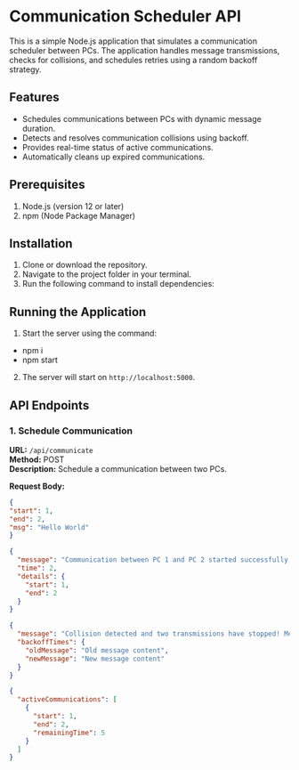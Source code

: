 # Communication Scheduler API

This is a simple Node.js application that simulates a communication scheduler between PCs. The application handles message transmissions, checks for collisions, and schedules retries using a random backoff strategy. 

## Features
- Schedules communications between PCs with dynamic message duration.
- Detects and resolves communication collisions using backoff.
- Provides real-time status of active communications.
- Automatically cleans up expired communications.

## Prerequisites
1. Node.js (version 12 or later)
2. npm (Node Package Manager)

## Installation
1. Clone or download the repository.
2. Navigate to the project folder in your terminal.
3. Run the following command to install dependencies:

## Running the Application
1. Start the server using the command:
- npm i
- npm start
2. The server will start on `http://localhost:5000`.

## API Endpoints

### 1. Schedule Communication
**URL:** `/api/communicate`  
**Method:** POST  
**Description:** Schedule a communication between two PCs.  

**Request Body:**  
```json
{
"start": 1,
"end": 2,
"msg": "Hello World"
}

{
  "message": "Communication between PC 1 and PC 2 started successfully.",
  "time": 2,
  "details": {
    "start": 1,
    "end": 2
  }
}

{
  "message": "Collision detected and two transmissions have stopped! Message from 1 to 3 will start after backoff of 5s. Message from 2 to 4 will start after backoff of 10s.",
  "backoffTimes": {
    "oldMessage": "Old message content",
    "newMessage": "New message content"
  }
}

{
  "activeCommunications": [
    {
      "start": 1,
      "end": 2,
      "remainingTime": 5
    }
  ]
}
